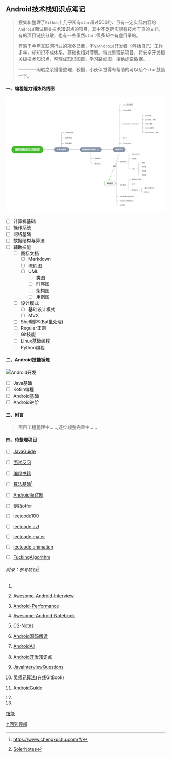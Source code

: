 ## Android技术栈知识点笔记

> 搜集和整理了`Github`上几乎所有`star`超过500的、且有一定实际内容的`Android`面试相关技术知识点的项目，其中不乏确实很有技术干货的文档，有的项目链接分散，也有一些虽然`start`很多却空有虚目录的。
>
> 有感于今年互联网行业的凛冬已至，不少`Android`开发者（包括自己）工作多年，却知识不成体系，基础也相对薄弱。特此整理该项目，将安卓开发相关级技术知识点，整理成知识图谱，学习路线图，拒绝虚空数据。
>
> ————闲暇之余慢慢整理，较慢，小伙伴觉得有帮助的可以给个`star`鼓励一下。

#### 一、编程能力锤炼路线图

![编程进阶知识图谱](./assets/编程进阶知识图谱.svg)

- [ ] 计算机基础
- [ ] 操作系统
- [ ] 网络基础
- [ ] 数据结构与算法
- [ ] 辅助技能
  - [ ] 图标文档
    - [ ] Markdown
    - [ ] 流程图
    - [ ] UML
      - [ ] 类图
      - [ ] 时序图
      - [ ] 架构图
      - [ ] 用例图
  - [ ] 设计模式
    - [ ] 基础设计模式
    - [ ] MVX
  - [ ] Shell脚本(Bat批处理)
  - [ ] Regular正则
  - [ ] Git技能
  - [ ] Linux基础编程
  - [ ] Python编程

#### 二、Android技能锤炼

![Android开发](./assets/Android开发.svg)

- [ ] Java基础
- [ ] Kotiln编程
- [ ] Android基础
- [ ] Android进阶

#### 三、附言

> 项目工程整理中……,逐步规整完善中……

#### 四、待整理项目

- [ ] [JavaGuide](https://github.com/Snailclimb/JavaGuide)
- [ ] [面试反问](https://github.com/yifeikong/reverse-interview-zh)
- [ ] [编程书籍](https://github.com/jobbole/awesome-programming-books)
- [ ] [算法基础](https://github.com/chefyuan/algorithm-base)[^程序厨]
- [ ] [Android面试题](https://github.com/Moosphan/Android-Daily-Interview)
- [ ] [剑指offer](https://github.com/gatieme/CodingInterviews)
- [ ] [leetcode100](https://github.com/mJackie/leetcode)
- [ ] [leetcode azl](https://github.com/azl397985856/leetcode)
- [ ] [leetcode mater](https://github.com/youngyangyang04/leetcode-master)
- [ ] [leetcode animation](https://github.com/MisterBooo/LeetCodeAnimation)
- [ ] [FuckingAlgorithm](https://github.com/labuladong/fucking-algorithm)



###### 附录：参考项目[^soleiNotes]

1. [^soleiNotes]:[SolerNotes](https://github.com/yoyiyi/SoleilNotes)

2. [Awesome-Android-Interview](https://github.com/JsonChao/Awesome-Android-Interview)

3. [Android-Performance](https://github.com/JsonChao/Awesome-Android-Performance)

4. [Awesome-Android-Notebook](https://github.com/JsonChao/Awesome-Android-Notebook)

5. [CS-Notes](https://github.com/CyC2018/CS-Notes)

6. [Android源码解读](https://github.com/jeanboydev/Android-ReadTheFuckingSourceCode)

7. [AndroidAll](https://github.com/chiclaim/AndroidAll)

8. [Android开发知识点](https://github.com/AweiLoveAndroid/CommonDevKnowledge)

9. [JavaInterviewQuestions](https://github.com/Homiss/Java-interview-questions)

10. [吴师兄算法](https://blog.algomooc.com/)(在线GitBook)

11. [AndroidGuide](https://github.com/leavesCZY/AndroidGuide)

12. [^程序厨]:https://www.chengxuchu.com/#/

13. 



[技能](#二Android技能锤炼)

[↑回到顶部](#top) 

